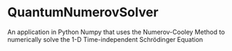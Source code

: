 # QuantumNumerovSolver
An application in Python Numpy that uses the Numerov-Cooley Method to numerically solve the 1-D Time-independent Schrödinger Equation
